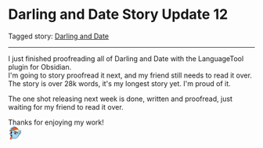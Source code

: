# Darling and Date Story Update 12

Tagged story: [Darling and Date](https://www.fimfiction.net/story/539654/darling-and-date)

***

I just finished proofreading all of Darling and Date with the LanguageTool plugin for Obsidian.  
I'm going to story proofread it next, and my friend still needs to read it over.  
The story is over 28k words, it's my longest story yet. I'm proud of it.

The one shot releasing next week is done, written and proofread, just waiting for my friend to read it over.

Thanks for enjoying my work!  
![:rainbowwild:](../../../ponies/emotes/rainbowwild.png)
